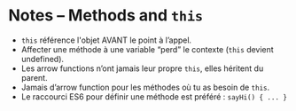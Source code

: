 # Notes – Methods and `this`

- `this` référence l'objet AVANT le point à l’appel.
- Affecter une méthode à une variable “perd” le contexte (`this` devient undefined).
- Les arrow functions n’ont jamais leur propre `this`, elles héritent du parent.
- Jamais d’arrow function pour les méthodes où tu as besoin de `this`.
- Le raccourci ES6 pour définir une méthode est préféré : `sayHi() { ... }`